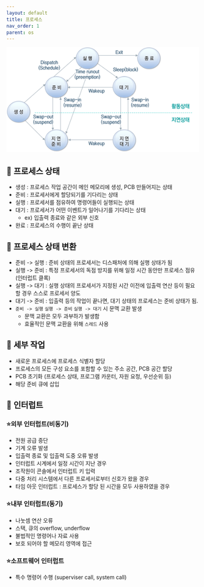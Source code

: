 ```yaml
---
layout: default
title: 프로세스
nav_order: 1
parent: os
---
```






![프로세스상태전이도](https://github.com/beeguriri/beeguriri.github.io/blob/main/docs/img/process1.png?raw=true)



## 📑 프로세스 상태

- 생성 : 프로세스 작업 공간이 메인 메모리에 생성, PCB 만들어지는 상태
- 준비 : 프로세서에게 할당되기를 기다리는 상태
- 실행 : 프로세서를 점유하여 명령어들이 실행되는 상태
- 대기 : 프로세서가 어떤 이벤트가 일어나기를 기다리는 상태
  - ex) 입출력 종료와 같은 외부 신호
- 완료 : 프로세스의 수행이 끝난 상태



## 📑 프로세스 상태 변환

- 준비 -> 실행 : 준비 상태의 프로세서는 디스패처에 의해 실행 상태가 됨
- 실행 -> 준비 : 특정 프로세서의 독점 방지를 위해 일정 시간 동안만 프로세스 점유 (인터럽트 클록)
- 실행 -> 대기 : 실행 상태의 프로세서가 지정된 시간 이전에 입출력 연산 등이 필요할 경우 스스로 프로세서 양도
- 대기 -> 준비 : 입출력 등의 작업이 끝나면, 대기 상태의 프로세스는 준비 상태가 됨.
- `준비 -> 실행` `실행 -> 준비` `실행 -> 대기` 시 문맥 교환 발생
  - 문맥 교환은 모두 과부하가 발생함
  - 효율적인 문맥 교환을 위해 `스레드` 사용



## 📑 세부 작업

- 새로운 프로세스에 프로세스 식별자 할당
- 프로세스의 모든 구성 요소를 포함할 수 있는 주소 공간, PCB 공간 할당
- PCB 초기화 (프로세스 상태, 프로그램 카운터, 자원 요청, 우선순위 등)
- 해당 준비 큐에 삽입



## 📑 인터럽트

### ⭐외부 인터럽트(비동기)

- 전원 공급 중단
- 기계 오류 발생
- 입출력 종료 및 입출력 도중 오류 발생
- 인터럽트 시계에서 일정 시간이 지난 경우
- 조작원이 콘솔에서 인터럽트 키 입력
- 다중 처리 시스템에서 다른 프로세서로부터 신호가 왔을 경우
- 타임 아웃 인터럽트 : 프로세스가 할당 된 시간을 모두 사용하였을 경우



### ⭐내부 인터럽트(동기)

- 나눗셈 연산 오류
- 스택, 큐의 overflow, underflow
- 불법적인 명령어나 자료 사용
- 보호 되어야 할 메모리 영역에 접근



### ⭐소프트웨어 인터럽트

- 특수 명령어 수행 (superviser call, system call)